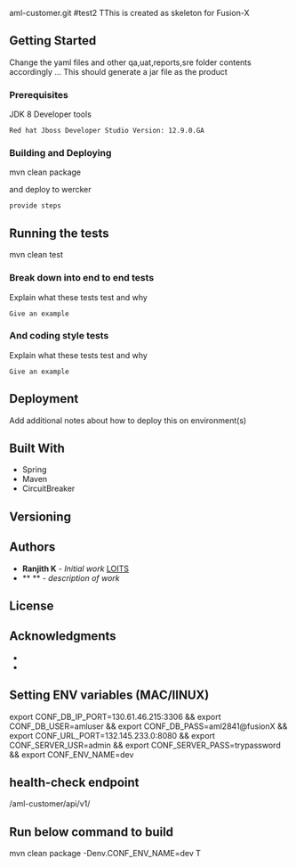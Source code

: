 aml-customer.git
#test2
TThis is created as skeleton for Fusion-X

## Getting Started

Change the yaml files and other qa,uat,reports,sre folder contents accordingly ...
This should generate a jar file as the product

### Prerequisites

JDK 8
Developer tools

```
Red hat Jboss Developer Studio Version: 12.9.0.GA

```

### Building and Deploying

mvn clean package

and deploy to wercker

```
provide steps
```


## Running the tests

mvn clean test

### Break down into end to end tests

Explain what these tests test and why

```
Give an example
```

### And coding style tests

Explain what these tests test and why

```
Give an example
```

## Deployment

Add additional notes about how to deploy this on environment(s)


## Built With

* Spring 
* Maven
* CircuitBreaker



## Versioning



## Authors

* **Ranjith K** - *Initial work* [LOITS](http://www.lolctech.comm)
* ** ** - *description of work* 



## License


## Acknowledgments

* 
*

## Setting ENV variables (MAC/lINUX) 

export CONF_DB_IP_PORT=130.61.46.215:3306 && 
    export CONF_DB_USER=amluser && 
    export CONF_DB_PASS=aml2841@fusionX && 
    export CONF_URL_PORT=132.145.233.0:8080 && 
    export CONF_SERVER_USR=admin && 
    export CONF_SERVER_PASS=trypassword && 
    export CONF_ENV_NAME=dev
    

## health-check endpoint
<host><port>/aml-customer/api/v1/<tenent>

## Run below command to build
mvn clean package -Denv.CONF_ENV_NAME=dev
T